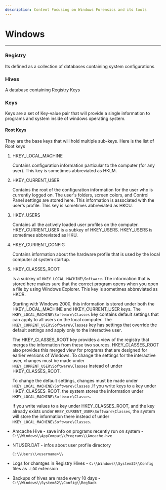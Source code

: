 ```yaml
---
description: Content Focusing on Windows Forensics and its tools
---
```


# Windows

***

### Registry

Its defined as a collection of databases containing system configurations.

### Hives

A database containing Registry Keys

### Keys

Keys are a set of Key-value pair that will provide a single information to programs and system inside of windows operating system.

#### Root Keys

They are the base keys that will hold multiple sub-keys. Here is the list of Root keys

1.  HKEY\_LOCAL\_MACHINE

    Contains configuration information particular to the computer (for any user). This key is sometimes abbreviated as HKLM.
2.  HKEY\_CURRENT\_USER

    Contains the root of the configuration information for the user who is currently logged on. The user's folders, screen colors, and Control Panel settings are stored here. This information is associated with the user's profile. This key is sometimes abbreviated as HKCU.
3.  HKEY\_USERS

    Contains all the actively loaded user profiles on the computer. HKEY\_CURRENT\_USER is a subkey of HKEY\_USERS. HKEY\_USERS is sometimes abbreviated as HKU.
4.  HKEY\_CURRENT\_CONFIG

    Contains information about the hardware profile that is used by the local computer at system startup.
5.  HKEY\_CLASSES\_ROOT

    Is a subkey of `HKEY_LOCAL_MACHINE\Software`. The information that is stored here makes sure that the correct program opens when you open a file by using Windows Explorer. This key is sometimes abbreviated as HKCR.

    Starting with Windows 2000, this information is stored under both the HKEY\_LOCAL\_MACHINE and HKEY\_CURRENT\_USER keys. The `HKEY_LOCAL_MACHINE\Software\Classes` key contains default settings that can apply to all users on the local computer. The `HKEY_CURRENT_USER\Software\Classes` key has settings that override the default settings and apply only to the interactive user.

    The HKEY\_CLASSES\_ROOT key provides a view of the registry that merges the information from these two sources. HKEY\_CLASSES\_ROOT also provides this merged view for programs that are designed for earlier versions of Windows. To change the settings for the interactive user, changes must be made under `HKEY_CURRENT_USER\Software\Classes` instead of under HKEY\_CLASSES\_ROOT.

    To change the default settings, changes must be made under `HKEY_LOCAL_MACHINE\Software\Classes` .If you write keys to a key under HKEY\_CLASSES\_ROOT, the system stores the information under `HKEY_LOCAL_MACHINE\Software\Classes`.

    If you write values to a key under HKEY\_CLASSES\_ROOT, and the key already exists under `HKEY_CURRENT_USER\Software\Classes`, the system will store the information there instead of under `HKEY_LOCAL_MACHINE\Software\Classes`.



* Amcache Hive - save info on programs recently run on system - `C:\\Windows\\AppCompat\\Programs\\Amcache.hve`
*   NTUSER.DAT - infos about user profile directory

    `C:\\Users\\<username>\\`
* Logs for chantges in Registry Hives - `C:\\Windows\\System32\\Config` files as `.LOG` extension
* Backups of hives are made every 10 days - `C:\\Windows\\System32\\Config\\RegBack`





